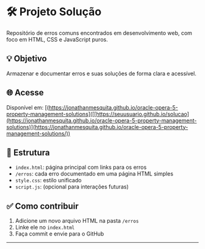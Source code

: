 # 🛠️ Projeto Solução

Repositório de erros comuns encontrados em desenvolvimento web, com foco em HTML, CSS e JavaScript puros.

## 💡 Objetivo

Armazenar e documentar erros e suas soluções de forma clara e acessível.

## 🌐 Acesse

Disponível em: [(https://jonathanmesquita.github.io/oracle-opera-5-property-management-solutions]([[https://seuusuario.github.io/solucao](https://jonathanmesquita.github.io/oracle-opera-5-property-management-solutions)](https://jonathanmesquita.github.io/oracle-opera-5-property-management-solutions/))

## 📁 Estrutura

- `index.html`: página principal com links para os erros
- `/erros`: cada erro documentado em uma página HTML simples
- `style.css`: estilo unificado
- `script.js`: (opcional para interações futuras)

## ✅ Como contribuir

1. Adicione um novo arquivo HTML na pasta `/erros`
2. Linke ele no `index.html`
3. Faça commit e envie para o GitHub

---
